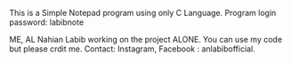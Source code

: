 This is a Simple Notepad program using only C Language.
Program login password: labibnote




ME, AL Nahian Labib working on the project ALONE.
You can use my code but please crdit me. 
Contact: Instagram, Facebook : anlabibofficial.
